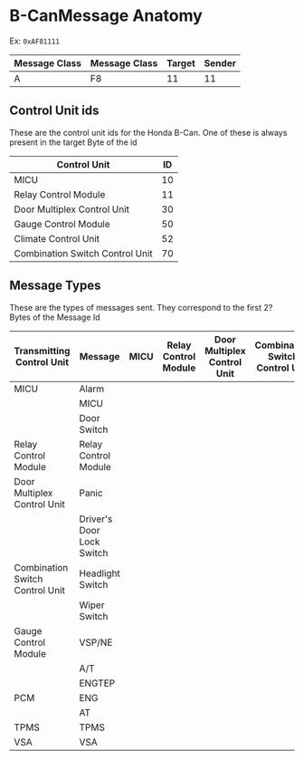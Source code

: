# B-CanMessage Anatomy

Ex: `0xAF81111`  

Message Class | Message Class | Target | Sender
--- | ---- | ---- | ----
A   |  F8  |  11  |  11

## Control Unit ids
These are the control unit ids for the Honda B-Can. 
One of these is always present in the target Byte of the id

Control Unit                    | ID
------------------------------- | ---
MICU                            | 10
Relay Control Module            | 11
Door Multiplex Control Unit     | 30 
Gauge Control Module            | 50 
Climate Control Unit            | 52
Combination Switch Control Unit | 70

## Message Types
These are the types of messages sent. They correspond to the first 2? Bytes of the Message Id

Transmitting Control Unit | Message | MICU | Relay Control Module | Door Multiplex Control Unit | Combination Switch Control Unit | Gauge Control Module | Climate Control Unit
--- | --- | --- | --- | --- | --- | --- | --- 
MICU                            | Alarm |
                                | MICU  |
                                | Door Switch |
Relay Control Module            | Relay Control Module |
Door Multiplex Control Unit     | Panic |
                                | Driver's Door Lock Switch |
Combination Switch Control Unit | Headlight Switch |
                                | Wiper Switch |
Gauge Control Module            | VSP/NE |
                                | A/T |
                                | ENGTEP |
PCM                             | ENG |
                                | AT |
TPMS                            | TPMS |
VSA                             | VSA |
